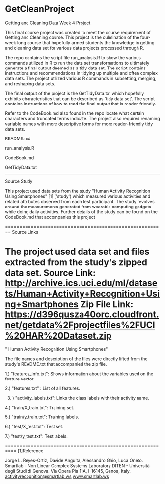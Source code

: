 # GetCleanProject

Getting and Cleaning Data Week 4 Project

This final course project  was created to meet the course requirement of Getting  and Cleaning course. This project is the culmination of  the four-week long course that  hopefully armed students the knowledge in getting and cleaning data set for various data projects processed through R.  

The repo contains the script file run_analysis.R to show the various commands utilized in R to run the data set transformations to ultimately generate a final output deemed as a tidy data set. The script contains instructions and recommendations in tidying up multiple and often complex data sets. The project utilized various R commands in subsetting,  merging,  and reshaping  data sets. 

The final output of the project is the GetTidyData.txt which hopefully exhibits characteristics that can be described as 'tidy data set'. The script contains instructions of how to read the final output that is reader-friendly.

Refer to the CodeBook.md also found in the repo locate what certain characters and truncated terms indicate. The project also required renaming variable names with more descriptive forms for more reader-friendly tidy data sets.

README.md

run_analysis.R

CodeBook.md

GetTidyData.txt

--------------------------------------------------------------------------------------
Source Study 

This project used data sets  from the study "Human Activity Recognition Using Smartphones" [1]  ('study') which measured various activities and related attributes observed from each test participant.  The study revolves around the measurements generated from wearable computing gadgets  while doing daily activities. Further details of the study can be found on the CodeBook.md that accompanies this project

========================================================
Source Links

The project used data set and files extracted from the study's zipped data set. 
Source Link:  http://archive.ics.uci.edu/ml/datasets/Human+Activity+Recognition+Using+Smartphones
Zip File Link:  https://d396qusza40orc.cloudfront.net/getdata%2Fprojectfiles%2FUCI%20HAR%20Dataset.zip 
========================================================
" Human Activity Recognition Using Smartphones"

The file names and description of the files  were directly lifted from the study's README.txt that accompanied the zip file.

1.) "features_info.txt": Shows information about the variables used on the feature vector.

2.) "features.txt" : List of all features.

3. ) "activity_labels.txt": Links the class labels with their activity name.

4.) "train/X_train.txt": Training set.

5.) "train/y_train.txt": Training labels.

6.) "test/X_test.txt":  Test set.

7.) "test/y_test.txt": Test labels.

==========================================================
[1]Reference

Jorge L. Reyes-Ortiz, Davide Anguita, Alessandro Ghio, Luca Oneto.
Smartlab - Non Linear Complex Systems Laboratory
DITEN - Università degli Studi di Genova.
Via Opera Pia 11A, I-16145, Genoa, Italy.
activityrecognition@smartlab.ws
www.smartlab.ws

